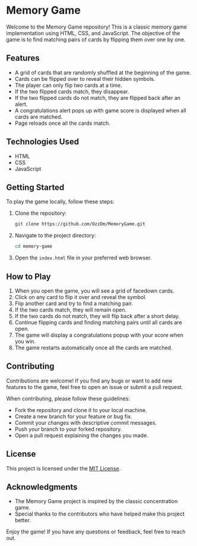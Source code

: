 # Memory Game

Welcome to the Memory Game repository! This is a classic memory game implementation using HTML, CSS, and JavaScript. The objective of the game is to find matching pairs of cards by flipping them over one by one.


## Features

- A grid of cards that are randomly shuffled at the beginning of the game.
- Cards can be flipped over to reveal their hidden symbols.
- The player can only flip two cards at a time.
- If the two flipped cards match, they disappear.
- If the two flipped cards do not match, they are flipped back after an alert.
- A congratulations alert pops up with game score is displayed when all cards are matched.
- Page reloads once all the cards match.

## Technologies Used

- HTML
- CSS
- JavaScript

## Getting Started

To play the game locally, follow these steps:

1. Clone the repository:

   ```bash
   git clone https://github.com/OzzDm/MemoryGame.git
   ```

2. Navigate to the project directory:

   ```bash
   cd memory-game
   ```

3. Open the `index.html` file in your preferred web browser.

## How to Play

1. When you open the game, you will see a grid of facedown cards.
2. Click on any card to flip it over and reveal the symbol.
3. Flip another card and try to find a matching pair.
4. If the two cards match, they will remain open.
5. If the two cards do not match, they will flip back after a short delay.
6. Continue flipping cards and finding matching pairs until all cards are open.
7. The game will display a congratulations popup with your score when you win.
8. The game restarts automatically once all the cards are matched.

## Contributing

Contributions are welcome! If you find any bugs or want to add new features to the game, feel free to open an issue or submit a pull request.

When contributing, please follow these guidelines:

- Fork the repository and clone it to your local machine.
- Create a new branch for your feature or bug fix.
- Commit your changes with descriptive commit messages.
- Push your branch to your forked repository.
- Open a pull request explaining the changes you made.

## License

This project is licensed under the [MIT License](LICENSE).

## Acknowledgments

- The Memory Game project is inspired by the classic concentration game.
- Special thanks to the contributors who have helped make this project better.

Enjoy the game! If you have any questions or feedback, feel free to reach out.
